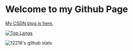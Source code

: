 # Welcome to my Github Page

<a href="https://blog.csdn.net/weixin_44338780">My CSDN blog is here.</a>

[![Top Langs](https://github-readme-stats.vercel.app/api/top-langs/?username=12218&show_icons=true&theme=dark)](https://github.com/anuraghazra/github-readme-stats)

![12218's github stats](https://github-readme-stats.vercel.app/api?username=12218&show_icons=true&theme=dark)
